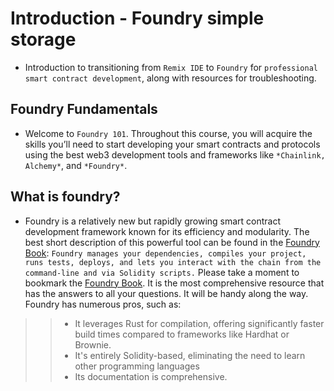 # Introduction - Foundry simple storage
- Introduction to transitioning from `Remix IDE` to `Foundry` for `professional smart contract development`, along with resources for troubleshooting.

## Foundry Fundamentals
- Welcome to `Foundry 101`. Throughout this course, you will acquire the skills you’ll need to start developing your smart contracts and protocols using the best web3 development tools and frameworks like `*Chainlink, Alchemy*`, and `*Foundry*`.

## What is foundry?
- Foundry is a relatively new but rapidly growing smart contract development framework known for its efficiency and modularity. The best short description of this powerful tool can be found in the [Foundry Book](https://book.getfoundry.sh/): ``` Foundry manages your dependencies, compiles your project, runs tests, deploys, and lets you interact with the chain from the command-line and via Solidity scripts. ``` Please take a moment to bookmark the [Foundry Book](https://book.getfoundry.sh/). It is the most comprehensive resource that has the answers to all your questions. It will be handy along the way. Foundry has numerous pros, such as:
>> - It leverages Rust for compilation, offering significantly faster build times compared to frameworks like Hardhat or Brownie.
>> - It's entirely Solidity-based, eliminating the need to learn other programming languages
>> - Its documentation is comprehensive.

